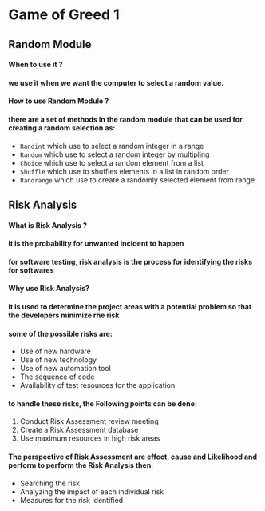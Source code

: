 # Game of Greed 1
## Random Module
#### When to use it ?
#### we use it when we want the computer to select a random value.
#### How to use Random Module ?  
#### there are a set of methods in the random module that can be used for creating a random selection as:
- `Randint` which use to select a random integer in a range
- `Random` which use to select a random integer by multipling
- `Choice` which use to select a random element from a list
- `Shuffle` which use to shuffles elements in a list in random order
- `Randrange` which use to create a randomly selected element from range
## Risk Analysis
#### What is Risk Analysis ?
#### it is the probability for unwanted incident to happen
#### for software testing, risk analysis is the process for identifying the risks for softwares
#### Why use Risk Analysis?
#### it is used to determine the project areas with a potential problem so that the developers minimize rhe risk
#### some of the possible risks are:
- Use of new hardware
- Use of new technology
- Use of new automation tool
- The sequence of code
- Availability of test resources for the application
#### to handle these risks, the Following points can be done:
1. Conduct Risk Assessment review meeting
2. Create a Risk Assessment database
3. Use maximum resources in high risk areas
#### The perspective of Risk Assessment are effect, cause and Likelihood and perform to perform the Risk Analysis then:
- Searching the risk
- Analyzing the impact of each individual risk
- Measures for the risk identified
